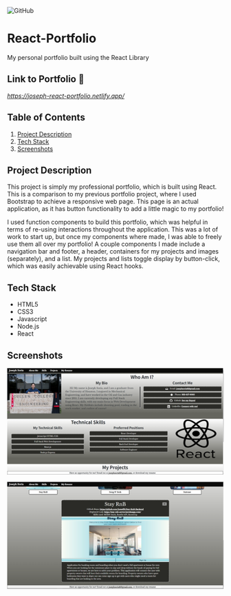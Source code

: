 ![GitHub](https://img.shields.io/github/license/Joeseff6/Employee-React-Ory)

# React-Portfolio
My personal portfolio built using the React Library
## Link to Portfolio 🔗

_https://joseph-react-portfolio.netlify.app/_

## Table of Contents

1. [Project Description](#project-description)
2. [Tech Stack](#Tech-Stack)
3. [Screenshots](#Screenshots)

## Project Description 

This project is simply my professional portfolio, which is built using React. This is a comparison to my previous portfolio project, where I used Bootstrap to achieve a responsive web page. This page is an actual application, as it has button functionality to add a little magic to my portfolio!

I used function components to build this portfolio, which was helpful in terms of re-using interactions throughout the application. This was a lot of work to start up, but once my components where made, I was able to freely use them all over my portfolio! A couple components I made include a navigation bar and footer, a header, containers for my projects and images (separately), and a list. My projects and lists toggle display by button-click, which was easily achievable using React hooks.

## Tech Stack

* HTML5
* CSS3
* Javascript
* Node.js
* React

## Screenshots

![The homepage of my portfolio](./public/assets/images/Capture1.PNG)

![A project displayed after being selected](./public/assets/images/Capture2.PNG)
